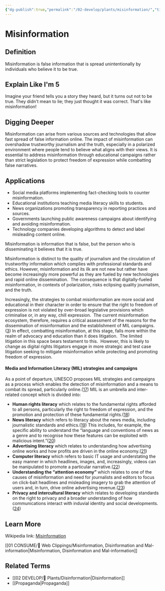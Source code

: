 ```yaml
---
{"dg-publish":true,"permalink":"/02-develop/plants/misinformation/","title":"Misinformation","tags":["misinformation","disinformation","propaganda","media-literacy"]}
---
```



# Misinformation

## **Definition**  
Misinformation is false information that is spread unintentionally by individuals who believe it to be true.

## **Explain Like I'm 5**  
Imagine your friend tells you a story they heard, but it turns out not to be true. They didn't mean to lie; they just thought it was correct. That's like misinformation!

## **Digging Deeper**
Misinformation can arise from various sources and technologies that allow fast spread of false information online. The impact of misinformation can overshadow trustworthy journalism and the truth, especially in a polarized environment where people tend to believe what aligns with their views. It is essential to address misinformation through educational campaigns rather than strict legislation to protect freedom of expression while combatting false narratives.

## **Applications**  
- Social media platforms implementing fact-checking tools to counter misinformation.
- Educational institutions teaching media literacy skills to students.
- News organizations promoting transparency in reporting practices and sources.
- Governments launching public awareness campaigns about identifying and avoiding misinformation.
- Technology companies developing algorithms to detect and label misleading content online.

Misinformation is information that is false, but the person who is disseminating it believes that it is true.

Misinformation is distinct to the quality of journalism and the circulation of trustworthy information which complies with professional standards and ethics. However, misinformation and its ilk are not new but rather have become increasingly more powerful as they are fueled by new technologies and rapid online dissemination.  The consequence is that digitally‑fueled misinformation, in contexts of polarization, risks eclipsing quality journalism, and the truth.

Increasingly, the strategies to combat misinformation are more social and educational in their character in order to ensure that the right to freedom of expression is not violated by over-broad legislative provisions which criminalise or, in any way, chill expression.  The current misinformation ecosystem, therefore, requires a critical assessment of the reasons for the dissemination of misinformation and the establishment of MIL campaigns.([3](https://www.mediadefence.org/ereader/publications/introductory-modules-on-digital-rights-and-freedom-of-expression-online/module-8-false-news-misinformation-and-propaganda/misinformation-disinformation-and-mal-information/#footnote--3)) In effect, combatting misinformation, at this stage, falls more within the realm of advocacy and education than it does litigation.  The limited litigation in this space bears testament to this.  However, this is likely to change as digital rights litigators engage in more strategic and test case litigation seeking to mitigate misinformation while protecting and promoting freedom of expression.






#### Media and Information Literacy (MIL) strategies and campaigns

As a point of departure, UNESCO proposes MIL strategies and campaigns as a process which enables the detection of misinformation and a means to combat its spread, particularly online.([17](https://www.mediadefence.org/ereader/publications/introductory-modules-on-digital-rights-and-freedom-of-expression-online/module-8-false-news-misinformation-and-propaganda/misinformation-disinformation-and-mal-information/#footnote--17)) MIL is an umbrella and inter-related concept which is divided into:

-   **Human rights literacy** which relates to the fundamental rights afforded to all persons, particularly the right to freedom of expression, and the promotion and protection of these fundamental rights.([18](https://www.mediadefence.org/ereader/publications/introductory-modules-on-digital-rights-and-freedom-of-expression-online/module-8-false-news-misinformation-and-propaganda/misinformation-disinformation-and-mal-information/#footnote--18))
-   **News literacy** which refers to literacy about the news media, including journalistic standards and ethics.([19](https://www.mediadefence.org/ereader/publications/introductory-modules-on-digital-rights-and-freedom-of-expression-online/module-8-false-news-misinformation-and-propaganda/misinformation-disinformation-and-mal-information/#footnote--19)) This includes, for example, the specific ability to understand the “language and conventions of news as a genre and to recognise how these features can be exploited with malicious intent.”([20](https://www.mediadefence.org/ereader/publications/introductory-modules-on-digital-rights-and-freedom-of-expression-online/module-8-false-news-misinformation-and-propaganda/misinformation-disinformation-and-mal-information/#footnote--20))
-   **Advertising literacy** which relates to understanding how advertising online works and how profits are driven in the online economy.([21](https://www.mediadefence.org/ereader/publications/introductory-modules-on-digital-rights-and-freedom-of-expression-online/module-8-false-news-misinformation-and-propaganda/misinformation-disinformation-and-mal-information/#footnote--21))
-   **Computer literacy** which refers to basic IT usage and understating the easy manner in which headlines, images, and, increasingly, videos can be manipulated to promote a particular narrative.([22](https://www.mediadefence.org/ereader/publications/introductory-modules-on-digital-rights-and-freedom-of-expression-online/module-8-false-news-misinformation-and-propaganda/misinformation-disinformation-and-mal-information/#footnote--22))
-   **Understanding the “attention economy”** which relates to one of the causes of misinformation and need for journalists and editors to focus on click-bait headlines and misleading imagery to grab the attention of users and, in turn, drive online advertising revenue.([23](https://www.mediadefence.org/ereader/publications/introductory-modules-on-digital-rights-and-freedom-of-expression-online/module-8-false-news-misinformation-and-propaganda/misinformation-disinformation-and-mal-information/#footnote--23))
-   **Privacy and intercultural literacy** which relates to developing standards on the right to privacy and a broader understanding of how communications interact with induvial identity and social developments.([24](https://www.mediadefence.org/ereader/publications/introductory-modules-on-digital-rights-and-freedom-of-expression-online/module-8-false-news-misinformation-and-propaganda/misinformation-disinformation-and-mal-information/#footnote--24))


## **Learn More**  
Wikipedia link: [Misinformation](https://en.wikipedia.org/wiki/Misinformation)

[[01 CONSUME/🔗 Web Clippings/Misinformation, Disinformation and Mal-information\|Misinformation, Disinformation and Mal-information]]


## **Related Terms**  
- [[02 DEVELOP/🌿 Plants/Disinformation\|Disinformation]]
- [[Propaganda\|Propaganda]]